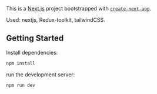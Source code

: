 This is a [Next.js](https://nextjs.org/) project bootstrapped with [`create-next-app`](https://github.com/vercel/next.js/tree/canary/packages/create-next-app).

Used: nextjs, Redux-toolkit, tailwindCSS.

## Getting Started

Install dependencies:
```bash
npm install
```

run the development server:
```bash
npm run dev
```
